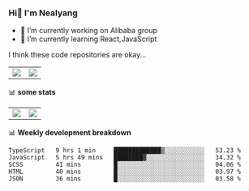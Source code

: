 ### Hi👋 I'm Nealyang

- 🔭 I’m currently working on Alibaba group
- 🌱 I’m currently learning React,JavaScript


I think these code repositories are okay...

<table>
  <tbody>
    <tr>
      <td>
        <a href="https://github.com/Nealyang/React-Express-Blog-Demo">
          <img align="center" src="https://github-readme-stats.vercel.app/api/pin/?username=Nealyang&repo=React-Express-Blog-Demo&theme=chartreuse-dark" />
        </a>
      </td>
       <td>
        <a href="https://github.com/Nealyang/PersonalBlog">
          <img align="center" src="https://github-readme-stats.vercel.app/api/pin/?username=Nealyang&repo=PersonalBlog&theme=chartreuse-dark" />
        </a>
      </td>
    </tr>
  </tbody>
</table>

📊 **some stats**


<table>
  <tbody>
    <tr>
      <td>
          <img align="center" src="https://github-readme-stats.vercel.app/api?username=Nealyang&theme=chartreuse-dark&show_icons=true" />
      </td>
       <td>
          <img align="center" src="https://github-readme-stats.vercel.app/api/top-langs/?username=Nealyang&theme=chartreuse-dark" />
      </td>
    </tr>
  </tbody>
</table>

📊 **Weekly development breakdown**

<!--START_SECTION:waka-->
```text
TypeScript   9 hrs 1 min     █████████████▒░░░░░░░░░░░   53.23 % 
JavaScript   5 hrs 49 mins   ████████▓░░░░░░░░░░░░░░░░   34.32 % 
SCSS         41 mins         █░░░░░░░░░░░░░░░░░░░░░░░░   04.06 % 
HTML         40 mins         █░░░░░░░░░░░░░░░░░░░░░░░░   03.97 % 
JSON         36 mins         █░░░░░░░░░░░░░░░░░░░░░░░░   03.58 % 
```
<!--END_SECTION:waka-->
